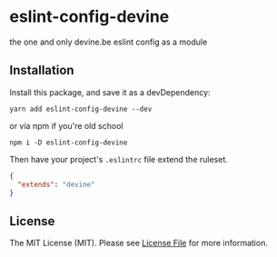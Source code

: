 # eslint-config-devine

the one and only devine.be eslint config as a module

## Installation

Install this package, and save it as a devDependency:

```
yarn add eslint-config-devine --dev
```

or via npm if you're old school

```
npm i -D eslint-config-devine
```

Then have your project's `.eslintrc` file extend the ruleset.

```json
{
  "extends": "devine"
}
```

## License

The MIT License (MIT). Please see [License File](LICENSE) for more information.
